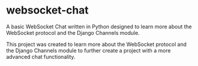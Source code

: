 # websocket-chat
A basic WebSocket Chat written in Python designed to learn more about the WebSocket protocol and the Django Channels module.

This project was created to learn more about the WebSocket protocol and the Django Channels module to further create a project with a more advanced chat functionality.
